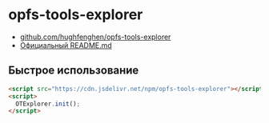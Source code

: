 # opfs-tools-explorer

- [github.com/hughfenghen/opfs-tools-explorer](https://github.com/hughfenghen/opfs-tools-explorer)
- [Официальный README.md](/03_development/03_03_frameworks_and_tools/opfs-tools-explorer/README.md/external!)

## Быстрое использование

```html
<script src="https://cdn.jsdelivr.net/npm/opfs-tools-explorer"></script>
<script>
  OTExplorer.init();
</script>
```
